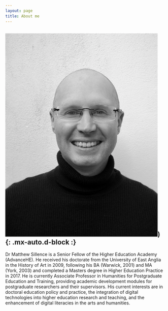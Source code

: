 ```yaml
---
layout: page
title: About me
---
```

![matthew](https://github.com/matthewsillence/matthewsillence.github.io/blob/master/assets/img/IMG_5569.png)){: .mx-auto.d-block :}
---
Dr Matthew Sillence is a Senior Fellow of the Higher Education Academy (AdvanceHE). He received his doctorate from the University of East Anglia in the History of Art in 2009, following his BA (Warwick, 2001) and MA (York, 2003) and completed a Masters degree in Higher Education Practice in 2017. He is currently Associate Professor in Humanities for Postgraduate Education and Training, providing academic development modules for postgraduate researchers and their supervisors. His current interests are in doctoral education policy and practice, the integration of digital technologies into higher education research and teaching, and the enhancement of digital literacies in the arts and humanities.
